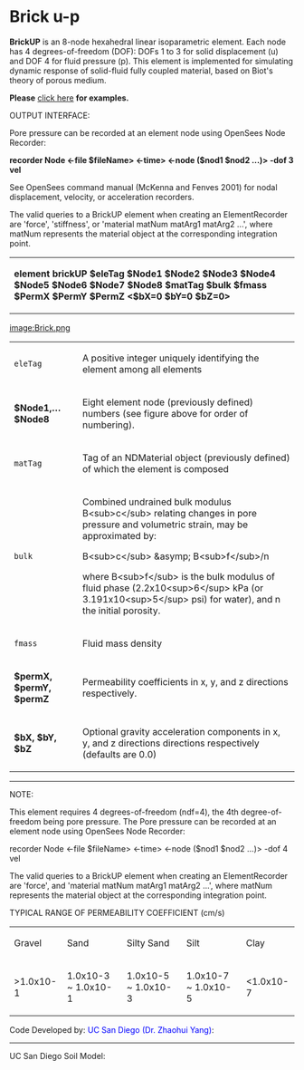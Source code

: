 # Brick u-p

<p><strong>BrickUP</strong> is an 8-node hexahedral linear isoparametric
element. Each node has 4 degrees-of-freedom (DOF): DOFs 1 to 3 for solid
displacement (u) and DOF 4 for fluid pressure (p). This element is
implemented for simulating dynamic response of solid-fluid fully coupled
material, based on Biot's theory of porous medium.</p>
<p><strong>Please</strong> <a
href="PressureDependMultiYield02-Example_2" title="wikilink"> click
here</a> <strong>for examples.</strong></p>
<p>OUTPUT INTERFACE:</p>
<p>Pore pressure can be recorded at an element node using OpenSees Node
Recorder:</p>
<p><strong>recorder Node &lt;-file $fileName&gt; &lt;-time&gt; &lt;-node
($nod1 $nod2 …)&gt; -dof 3 vel</strong></p>
<p>See OpenSees command manual (McKenna and Fenves 2001) for nodal
displacement, velocity, or acceleration recorders.</p>
<p>The valid queries to a BrickUP element when creating an
ElementRecorder are 'force', 'stiffness', or 'material matNum matArg1
matArg2 ...', where matNum represents the material object at the
corresponding integration point.</p>
<table>
<tbody>
<tr class="odd">
<td><p><strong>element brickUP $eleTag $Node1 $Node2 $Node3 $Node4
$Node5 $Node6 $Node7 $Node8 $matTag $bulk $fmass $PermX $PermY $PermZ
&lt;$bX=0 $bY=0 $bZ=0&gt;</strong></p></td>
</tr>
</tbody>
</table>
<p><a href="image:Brick.png" title="wikilink">image:Brick.png</a></p>
<table>
<tbody>
<tr class="odd">
<td><code class="parameter-table-variable">eleTag</code></td>
<td><p>A positive integer uniquely identifying the element among all
elements</p></td>
</tr>
<tr class="even">
<td><p><strong>$Node1,… $Node8</strong></p></td>
<td><p>Eight element node (previously defined) numbers (see figure above
for order of numbering).</p></td>
</tr>
<tr class="odd">
<td><code class="parameter-table-variable">matTag</code></td>
<td><p>Tag of an NDMaterial object (previously defined) of which the
element is composed</p></td>
</tr>
<tr class="even">
<td><code class="parameter-table-variable">bulk</code></td>
<td><p>Combined undrained bulk modulus B&lt;sub&gt;c&lt;/sub&gt;
relating changes in pore pressure and volumetric strain, may be
approximated by:</p>
<p>B&lt;sub&gt;c&lt;/sub&gt; &amp;asymp; B&lt;sub&gt;f&lt;/sub&gt;/n</p>
<p>where B&lt;sub&gt;f&lt;/sub&gt; is the bulk modulus of fluid phase
(2.2x10&lt;sup&gt;6&lt;/sup&gt; kPa (or 3.191x10&lt;sup&gt;5&lt;/sup&gt;
psi) for water), and n the initial porosity.</p></td>
</tr>
<tr class="odd">
<td><code class="parameter-table-variable">fmass</code></td>
<td><p>Fluid mass density</p></td>
</tr>
<tr class="even">
<td><p><strong>$permX, $permY, $permZ</strong></p></td>
<td><p>Permeability coefficients in x, y, and z directions
respectively.</p></td>
</tr>
<tr class="odd">
<td><p><strong>$bX, $bY, $bZ</strong></p></td>
<td><p>Optional gravity acceleration components in x, y, and z
directions directions respectively (defaults are 0.0)</p></td>
</tr>
</tbody>
</table>
<hr />
<p>NOTE:</p>
<p>This element requires 4 degrees-of-freedom (ndf=4), the 4th
degree-of-freedom being pore pressure. The Pore pressure can be recorded
at an element node using OpenSees Node Recorder:</p>
<p>recorder Node &lt;-file $fileName&gt; &lt;-time&gt; &lt;-node ($nod1
$nod2 …)&gt; -dof 4 vel</p>
<p>The valid queries to a BrickUP element when creating an
ElementRecorder are 'force', and 'material matNum matArg1 matArg2 ...',
where matNum represents the material object at the corresponding
integration point.</p>
<p>TYPICAL RANGE OF PERMEABILITY COEFFICIENT (cm/s)</p>
<table>
<tbody>
<tr class="odd">
<td><p>Gravel</p></td>
<td><p>Sand</p></td>
<td><p>Silty Sand</p></td>
<td><p>Silt</p></td>
<td><p>Clay</p></td>
</tr>
<tr class="even">
<td><p>&gt;1.0x10-1</p></td>
<td><p>1.0x10-3 ~ 1.0x10-1</p></td>
<td><p>1.0x10-5 ~ 1.0x10-3</p></td>
<td><p>1.0x10-7 ~ 1.0x10-5</p></td>
<td><p>&lt;1.0x10-7</p></td>
</tr>
</tbody>
</table>
<p>Code Developed by: <span style="color:blue"> UC San Diego (Dr.
Zhaohui Yang)</span>:</p>
<hr />
<p>UC San Diego Soil Model:</p>

